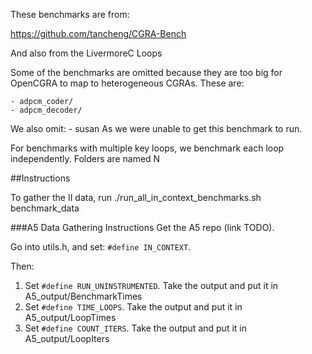 These benchmarks are from:

https://github.com/tancheng/CGRA-Bench

And also from the LivermoreC Loops

Some of the benchmarks are omitted because they are too big for OpenCGRA to map to heterogeneous CGRAs.  These are:

	- adpcm_coder/
	- adpcm_decoder/

We also omit:
	- susan
As we were unable to get this benchmark to run.

For benchmarks with multiple key loops, we benchmark each loop independently.  Folders are named <Name>N


##Instructions

To gather the II data, run ./run_all_in_context_benchmarks.sh benchmark_data

###A5 Data Gathering Instructions
Get the A5 repo (link TODO).

Go into utils.h, and set:
`#define IN_CONTEXT`.

Then:
1. Set `#define RUN_UNINSTRUMENTED`.  Take the output and put it in A5_output/BenchmarkTimes
2. Set `#define TIME_LOOPS`.  Take the output and put it in A5_output/LoopTimes
3. Set `#define COUNT_ITERS`. Take the output and put it in A5_output/LoopIters
